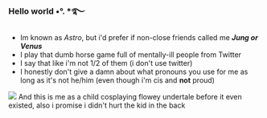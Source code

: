 ### Hello world •°. *࿐
- Im known as *Astro*, but i'd prefer if non-close friends called me ***Jung or Venus***
- I play that dumb horse game full of mentally-ill people from Twitter
- I say that like i'm not 1/2 of them (i don't use twitter)
- I honestly don't give a damn about what pronouns you use for me as long as it's not he/him (even though i'm cis and **not** proud)

![](https://media.discordapp.net/attachments/1029646164800315412/1032425585944821840/unknown.png) And this is me as a child cosplaying flowey undertale before it even existed, also i promise i didn't hurt the kid in the back
